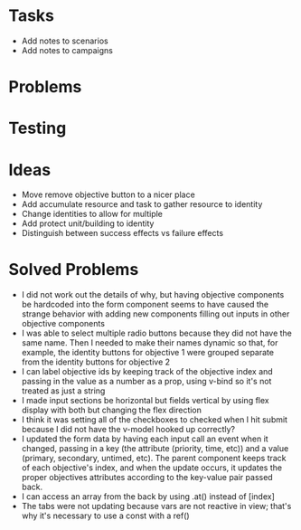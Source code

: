 # Tasks
* Add notes to scenarios
* Add notes to campaigns

# Problems 
# Testing

# Ideas
* Move remove objective button to a nicer place
* Add accumulate resource and task to gather resource to identity
* Change identities to allow for multiple
* Add protect unit/building to identity
* Distinguish between success effects vs failure effects

# Solved Problems
* I did not work out the details of why, but having objective components be hardcoded into the form component seems to have caused the strange behavior with adding new components filling out inputs in other objective components
* I was able to select multiple radio buttons because they did not have the same name. Then I needed to make their names dynamic so that, for example, the identity buttons for objective 1 were grouped separate from the identity buttons for objective 2
* I can label objective ids by keeping track of the objective index and passing in the value as a number as a prop, using v-bind so it's not treated as just a string
* I made input sections be horizontal but fields vertical by using flex display with both but changing the flex direction
* I think it was setting all of the checkboxes to checked when I hit submit because I did not have the v-model hooked up correctly?
* I updated the form data by having each input call an event when it changed, passing in a key (the attribute (priority, time, etc)) and a value (primary, secondary, untimed, etc). The parent component keeps track of each objective's index, and when the update occurs, it updates the proper objectives attributes according to the key-value pair passed back.
* I can access an array from the back by using .at() instead of [index]
* The tabs were not updating because vars are not reactive in view; that's why it's necessary to use a const with a ref()